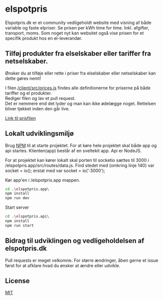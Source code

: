 # elspotpris


Elspotpris.dk er et community vedligeholdt website med visning af både variable og faste elpriser.
Se prisen per kWh time for time. Inkl. afgifter, transport, moms.
Som noget nyt kan websitet også vise prisen for et specifik produkt hos en el-leverandør.

## Tilføj produkter fra elselskaber eller tariffer fra netselskaber.
Ønsker du at tilføje eller rette i priser fra elselskaber eller netselskaber kan dette gøres nemt!

I filen [/client/src/prices.js](https://github.com/rndfm/elspotpris/blob/master/client/src/prices.js) findes alle definitionerne for priserne på både tariffer og el produkter.  
Rediger filen og lav et pull request.  
Det er nemmere end det lyder og man kan ikke ødelægge noget. Rettelsen bliver tjekket inden den går live.

[Link til prisfilen](https://github.com/rndfm/elspotpris/blob/master/client/src/prices.js)

## Lokalt udviklingsmiljø

Brug [NPM](https://www.npmjs.com/) til at starte projektet.
For at køre hele projektet skal både app og api startes.
Klienten(app) består af en sveltekit app.
Api er NodeJS.

For at projektet kan kører lokalt skal porten til socketio sættes til 3000 i /elspotpris.app/src/routes/data.js.
Find stedet med (omkring linje 140)
var socket = io();
erstat med
var socket = io(':3000');

Kør app'en i /elspotpris.app mappen.
```bash
cd .\elspotpris.app\
npm install
npm run dev
```

Start server
```bash
cd .\elspotpris.api\
npm install
npm run start
```

## Bidrag til udviklingen og vedligeholdelsen af elspotpris.dk
Pull requests er meget velkomne. For større ændringer, åben gerne et issue først for at afklare hvad du ønsker at ændre eller udvikle.

## License
[MIT](https://choosealicense.com/licenses/mit/)